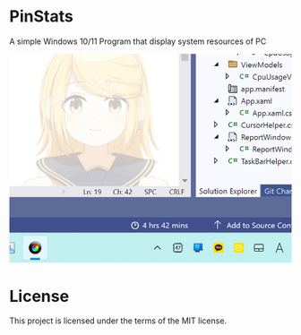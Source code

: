 # PinStats
A simple Windows 10/11 Program that display system resources of PC

![showcase](https://raw.githubusercontent.com/airtaxi/PinStats/master/PinStatsShowcase.gif)

# License
This project is licensed under the terms of the MIT license.
